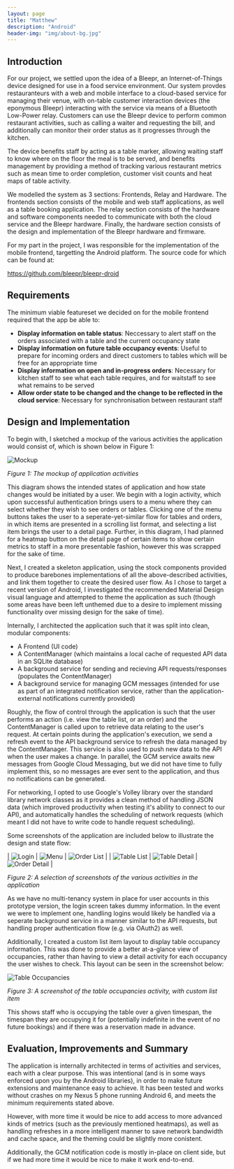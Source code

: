 ```yaml
---
layout: page
title: "Matthew"
description: "Android"
header-img: "img/about-bg.jpg"
---
```

## Introduction
For our project, we settled upon the idea of a Bleepr, an Internet-of-Things device designed for use in a food service environment.
Our system provdes restauranteurs with a web and mobile interface to a cloud-based service for managing their venue, with on-table
customer interaction devices (the eponymous Bleepr) interacting with the service via means of a Bluetooth Low-Power relay. Customers can 
use the Bleepr device to perform common restaurant activities, such as calling a waiter and requesting the bill, and  additionally can monitor
their order status as it progresses through the kitchen.

The device benefits staff by acting as a table marker, allowing waiting staff to know where on the floor the meal is to be served, and
benefits management by providing a method of tracking various restaurant metrics such as mean time to order completion, customer visit counts
and heat maps of table activity.

We modelled the system as 3 sections: Frontends, Relay and Hardware. The frontends section consists of the mobile and web staff applications,
as well as a table booking application. The relay section consists of the hardware and software components needed to communicate with both
the cloud service and the Bleepr hardware. Finally, the hardware section consists of the design and implementation of the Bleepr hardware and
firmware.

For my part in the project, I was responsible for the implementation of the mobile frontend, targetting the Android platform. The source
code for which can be found at:

<https://github.com/bleepr/bleepr-droid>

## Requirements
The minimum viable featureset we decided on for the mobile frontend required that the app be able to:

* **Display information on table status**: Neccessary to alert staff on the orders associated with a table and the current occupancy state
* **Display information on future table occupancy events**: Useful to prepare for incoming orders and direct customers to tables which will be free for an appropriate time
* **Display information on open and in-progress orders**: Necessary for kitchen staff to see what each table requires, and for waitstaff to see what remains to be served
* **Allow order state to be changed and the change to be reflected in the cloud service**: Necessary for synchronisation between restaurant staff

## Design and Implementation
To begin with, I sketched a mockup of the various activities the application would consist of, which is shown below in Figure 1:

![Mockup](/img/matthew/mockup.png)

*Figure 1: The mockup of application activities*

This diagram shows the intended states of application and how state changes would be initiated by a user. We begin with a login
activity, which upon successful authentication brings users to a menu where they can select whether they wish to see orders or tables.
Clicking one of the menu buttons takes the user to a seperate-yet-similar flow for tables and orders, in which items are presented in 
a scrolling list format, and selecting a list item brings the user to a detail page. Further, in this diagram, I had planned for a
heatmap button on the detail page of certain items to show certain metrics to staff in a more presentable fashion, however this was
scrapped for the sake of time.

Next, I created a skeleton application, using the stock components provided to produce barebones implementations of all the above-described
activities, and link them together to create the desired user flow. As I chose to target a recent version of Android, I investigated
the recommended Material Design visual language and attempted to theme the application as such (though some areas have been left unthemed
due to a desire to implement missing functionality over missing design for the sake of time).

Internally, I architected the application such that it was split into clean, modular components:

* A Frontend (UI code)
* A ContentManager (which maintains a local cache of requested API data in an SQLite database)
* A background service for sending and recieving API requests/responses (populates the ContentManager)
* A background service for managing GCM messages (intended for use as part of an integrated notification service, rather than the application-external notifications currently provided)

Roughly, the flow of control through the application is such that the user performs an action (i.e. view the table list, or an order) and
the ContentManager is called upon to retrieve data relating to the user's request. At certain points during the application's execution,
we send a refresh event to the API background service to refresh the data managed by the ContentManager. This service is also used to push
new data to the API when the user makes a change. In parallel, the GCM service awaits new messages from Google Cloud Messaging, but we
did not have time to fully implement this, so no messages are ever sent to the application, and thus no notifications can be generated.

For networking, I opted to use Google's Volley library over the standard library network classes as it provides a clean method of handling
JSON data (which improved productivity when testing it's ability to connect to our API), and automatically handles the scheduling of network
requests (which meant I did not have to write code to handle request scheduling).

Some screenshots of the application are included below to illustrate the design and state flow:

| ![Login](/img/matthew/login.png) | ![Menu](/img/matthew/menu.png) | ![Order List](/img/matthew/order-list.png) |
| ![Table List](/img/matthew/table-list.png) | ![Table Detail](/img/matthew/table-detail.png) | ![Order Detail](/img/matthew/order-detail.png)  |

*Figure 2: A selection of screenshots of the various activities in the application*

As we have no multi-tenancy system in place for user accounts in this prototype version, the login screen takes dummy information. In the
event we were to implement one, handling logins would likely be handled via a seperate background service in a manner similar to the API requests,
but handling proper authentication flow (e.g. via OAuth2) as well.

Additionally, I created a custom list item layout to display table occupancy information. This was done to provide a better at-a-glance view
of occupancies, rather than having to view a detail activity for each occupancy the user wishes to check. This layout can be seen in the
screenshot below:

![Table Occupancies](/img/matthew/table-occupancies.png)

*Figure 3: A screenshot of the table occupancies activity, with custom list item*

This shows staff who is occupying the table over a given timespan, the timespan they are occupying it for (potentially indefinite in the event
of no future bookings) and if there was a reservation made in advance.

## Evaluation, Improvements and Summary
The application is internally architected in terms of activities and services, each with a clear purpose. This was intentional (and is in some
ways enforced upon you by the Android libraries), in order to make future extensions and maintenance easy to achieve. It has been tested
and works without crashes on my Nexus 5 phone running Android 6, and meets the minimum requirements stated above.

However, with more time it would be nice to add access to more advanced kinds of metrics (such as the previously mentioned heatmaps), as well
as handling refreshes in a more intelligent manner to save network bandwidth and cache space, and the theming could be slightly more conistent.

Additionally, the GCM notification code is mostly in-place on client side, but if we had more time it would be nice to make it work end-to-end.